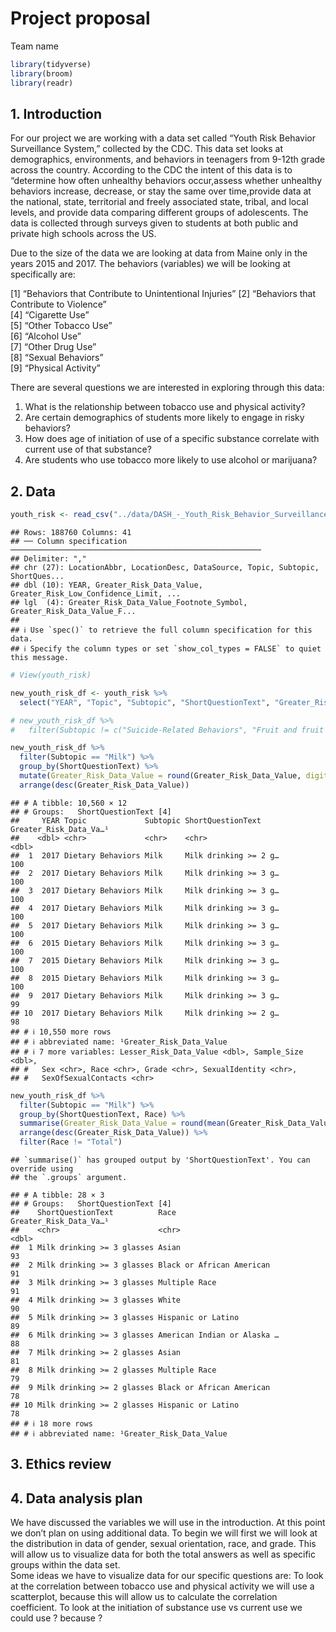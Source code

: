 Project proposal
================
Team name

``` r
library(tidyverse)
library(broom)
library(readr)
```

## 1. Introduction

For our project we are working with a data set called “Youth Risk
Behavior Surveillance System,” collected by the CDC. This data set looks
at demographics, environments, and behaviors in teenagers from 9-12th
grade across the country. According to the CDC the intent of this data
is to “determine how often unhealthy behaviors occur,assess whether
unhealthy behaviors increase, decrease, or stay the same over
time,provide data at the national, state, territorial and freely
associated state, tribal, and local levels, and provide data comparing
different groups of adolescents. The data is collected through surveys
given to students at both public and private high schools across the US.

Due to the size of the data we are looking at data from Maine only in
the years 2015 and 2017. The behaviors (variables) we will be looking at
specifically are:

\[1\] “Behaviors that Contribute to Unintentional Injuries” \[2\]
“Behaviors that Contribute to Violence”  
\[4\] “Cigarette Use”  
\[5\] “Other Tobacco Use”  
\[6\] “Alcohol Use”  
\[7\] “Other Drug Use”  
\[8\] “Sexual Behaviors”  
\[9\] “Physical Activity”

There are several questions we are interested in exploring through this
data:

1.  What is the relationship between tobacco use and physical activity?
2.  Are certain demographics of students more likely to engage in risky
    behaviors?
3.  How does age of initiation of use of a specific substance correlate
    with current use of that substance?
4.  Are students who use tobacco more likely to use alcohol or
    marijuana?

## 2. Data

``` r
youth_risk <- read_csv("../data/DASH_-_Youth_Risk_Behavior_Surveillance_System__YRBSS___High_School____Including_Sexual_Orientation_20240207.csv")
```

    ## Rows: 188760 Columns: 41
    ## ── Column specification ────────────────────────────────────────────────────────
    ## Delimiter: ","
    ## chr (27): LocationAbbr, LocationDesc, DataSource, Topic, Subtopic, ShortQues...
    ## dbl (10): YEAR, Greater_Risk_Data_Value, Greater_Risk_Low_Confidence_Limit, ...
    ## lgl  (4): Greater_Risk_Data_Value_Footnote_Symbol, Greater_Risk_Data_Value_F...
    ## 
    ## ℹ Use `spec()` to retrieve the full column specification for this data.
    ## ℹ Specify the column types or set `show_col_types = FALSE` to quiet this message.

``` r
# View(youth_risk)
```

``` r
new_youth_risk_df <- youth_risk %>% 
  select("YEAR", "Topic", "Subtopic", "ShortQuestionText", "Greater_Risk_Data_Value", "Lesser_Risk_Data_Value", "Sample_Size", "Sex", "Race", "Grade", "SexualIdentity", "SexOfSexualContacts")
```

``` r
# new_youth_risk_df %>%
#   filter(Subtopic != c("Suicide-Related Behaviors", "Fruit and fruit juices", "Milk", "Obesity and Overweight", "Sleep")) 
```

``` r
new_youth_risk_df %>%
  filter(Subtopic == "Milk") %>%
  group_by(ShortQuestionText) %>%
  mutate(Greater_Risk_Data_Value = round(Greater_Risk_Data_Value, digits = 0)) %>%
  arrange(desc(Greater_Risk_Data_Value))
```

    ## # A tibble: 10,560 × 12
    ## # Groups:   ShortQuestionText [4]
    ##     YEAR Topic             Subtopic ShortQuestionText     Greater_Risk_Data_Va…¹
    ##    <dbl> <chr>             <chr>    <chr>                                  <dbl>
    ##  1  2017 Dietary Behaviors Milk     Milk drinking >= 2 g…                    100
    ##  2  2017 Dietary Behaviors Milk     Milk drinking >= 3 g…                    100
    ##  3  2017 Dietary Behaviors Milk     Milk drinking >= 3 g…                    100
    ##  4  2017 Dietary Behaviors Milk     Milk drinking >= 3 g…                    100
    ##  5  2017 Dietary Behaviors Milk     Milk drinking >= 3 g…                    100
    ##  6  2015 Dietary Behaviors Milk     Milk drinking >= 3 g…                    100
    ##  7  2015 Dietary Behaviors Milk     Milk drinking >= 3 g…                    100
    ##  8  2015 Dietary Behaviors Milk     Milk drinking >= 3 g…                    100
    ##  9  2017 Dietary Behaviors Milk     Milk drinking >= 3 g…                     99
    ## 10  2017 Dietary Behaviors Milk     Milk drinking >= 2 g…                     98
    ## # ℹ 10,550 more rows
    ## # ℹ abbreviated name: ¹​Greater_Risk_Data_Value
    ## # ℹ 7 more variables: Lesser_Risk_Data_Value <dbl>, Sample_Size <dbl>,
    ## #   Sex <chr>, Race <chr>, Grade <chr>, SexualIdentity <chr>,
    ## #   SexOfSexualContacts <chr>

``` r
new_youth_risk_df %>%
  filter(Subtopic == "Milk") %>%
  group_by(ShortQuestionText, Race) %>%
  summarise(Greater_Risk_Data_Value = round(mean(Greater_Risk_Data_Value, na.rm =TRUE), digits = 0)) %>%
  arrange(desc(Greater_Risk_Data_Value)) %>%
  filter(Race != "Total")
```

    ## `summarise()` has grouped output by 'ShortQuestionText'. You can override using
    ## the `.groups` argument.

    ## # A tibble: 28 × 3
    ## # Groups:   ShortQuestionText [4]
    ##    ShortQuestionText          Race                        Greater_Risk_Data_Va…¹
    ##    <chr>                      <chr>                                        <dbl>
    ##  1 Milk drinking >= 3 glasses Asian                                           93
    ##  2 Milk drinking >= 3 glasses Black or African American                       91
    ##  3 Milk drinking >= 3 glasses Multiple Race                                   91
    ##  4 Milk drinking >= 3 glasses White                                           90
    ##  5 Milk drinking >= 3 glasses Hispanic or Latino                              89
    ##  6 Milk drinking >= 3 glasses American Indian or Alaska …                     88
    ##  7 Milk drinking >= 2 glasses Asian                                           81
    ##  8 Milk drinking >= 2 glasses Multiple Race                                   79
    ##  9 Milk drinking >= 2 glasses Black or African American                       78
    ## 10 Milk drinking >= 2 glasses Hispanic or Latino                              78
    ## # ℹ 18 more rows
    ## # ℹ abbreviated name: ¹​Greater_Risk_Data_Value

## 3. Ethics review

## 4. Data analysis plan

We have discussed the variables we will use in the introduction. At this
point we don’t plan on using additional data. To begin we will first we
will look at the distribution in data of gender, sexual orientation,
race, and grade. This will allow us to visualize data for both the total
answers as well as specific groups within the data set.  
Some ideas we have to visualize data for our specific questions are: To
look at the correlation between tobacco use and physical activity we
will use a scatterplot, because this will allow us to calculate the
correlation coefficient. To look at the initiation of substance use vs
current use we could use ? because ?
